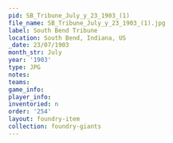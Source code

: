 ```yaml
---
pid: SB_Tribune_July_y_23_1903_(1)
file_name: SB_Tribune_July_y_23_1903_(1).jpg
label: South Bend Tribune
location: South Bend, Indiana, US
_date: 23/07/1903
month_str: July
year: '1903'
type: JPG
notes: 
teams: 
game_info: 
player_info: 
inventoried: n
order: '254'
layout: foundry-item
collection: foundry-giants
---
```

